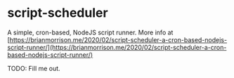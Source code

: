 # script-scheduler
A simple, cron-based, NodeJS script runner. More info at [https://brianmorrison.me/2020/02/script-scheduler-a-cron-based-nodejs-script-runner/](https://brianmorrison.me/2020/02/script-scheduler-a-cron-based-nodejs-script-runner/)

TODO: Fill me out.
